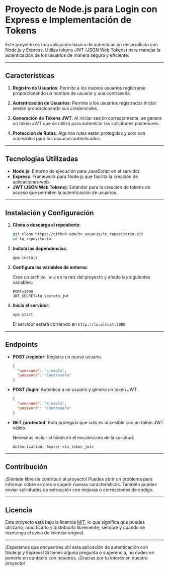 # Proyecto de Node.js para Login con Express e Implementación de Tokens

Este proyecto es una aplicación básica de autenticación desarrollada con Node.js y Express. Utiliza tokens JWT (JSON Web Tokens) para manejar la autenticación de los usuarios de manera segura y eficiente.

---

## Características

1. **Registro de Usuarios**: Permite a los nuevos usuarios registrarse proporcionando un nombre de usuario y una contraseña.

2. **Autenticación de Usuarios**: Permite a los usuarios registrados iniciar sesión proporcionando sus credenciales.

3. **Generación de Tokens JWT**: Al iniciar sesión correctamente, se genera un token JWT que se utiliza para autenticar las solicitudes posteriores.

4. **Protección de Rutas**: Algunas rutas están protegidas y solo son accesibles para los usuarios autenticados.

---

## Tecnologías Utilizadas

- **Node.js**: Entorno de ejecución para JavaScript en el servidor.
- **Express**: Framework para Node.js que facilita la creación de aplicaciones web.
- **JWT (JSON Web Tokens)**: Estándar para la creación de tokens de acceso que permiten la autenticación de usuarios.

---

## Instalación y Configuración

1. **Clona o descarga el repositorio**:

   ```bash
   git clone https://github.com/tu_usuario/tu_repositorio.git
   cd tu_repositorio
   ```

2. **Instala las dependencias**:

   ```bash
   npm install
   ```

3. **Configura las variables de entorno**:

   Crea un archivo `.env` en la raíz del proyecto y añade las siguientes variables:

   ```env
   PORT=3000
   JWT_SECRET=tu_secreto_jwt
   ```

4. **Inicia el servidor**:

   ```bash
   npm start
   ```

   El servidor estará corriendo en `http://localhost:3000`.

---

## Endpoints

- **POST /register**: Registra un nuevo usuario.
  
  ```json
  {
    "username": "ejemplo",
    "password": "contraseña"
  }
  ```

- **POST /login**: Autentica a un usuario y genera un token JWT.

  ```json
  {
    "username": "ejemplo",
    "password": "contraseña"
  }
  ```

- **GET /protected**: Ruta protegida que solo es accesible con un token JWT válido. 

  Necesitas incluir el token en el encabezado de la solicitud:

  ```
  Authorization: Bearer <tu_token_jwt>
  ```

---

## Contribución

¡Siéntete libre de contribuir al proyecto! Puedes abrir un problema para informar sobre errores o sugerir nuevas características. También puedes enviar solicitudes de extracción con mejoras o correcciones de código.

---

## Licencia

Este proyecto está bajo la licencia [MIT](https://opensource.org/licenses/MIT), lo que significa que puedes utilizarlo, modificarlo y distribuirlo libremente, siempre y cuando se mantenga el aviso de licencia original.

---

¡Esperamos que encuentres útil esta aplicación de autenticación con Node.js y Express! Si tienes alguna pregunta o sugerencia, no dudes en ponerte en contacto con nosotros. ¡Gracias por tu interés en nuestro proyecto!
